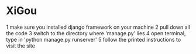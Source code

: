 # XiGou


1  make sure you installed django framework on your machine
2  pull down all the code
3  switch to the directory where 'manage.py' lies
4  open terminal, type in 'python manage.py runserver'
5  follow the printed instructions to visit the site
